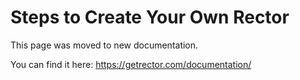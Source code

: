 # Steps to Create Your Own Rector

This page was moved to new documentation.

You can find it here: https://getrector.com/documentation/
